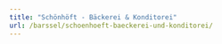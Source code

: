 ```yaml
---
title: "Schönhöft - Bäckerei & Konditorei"
url: /barssel/schoenhoeft-baeckerei-und-konditorei/
---
```

